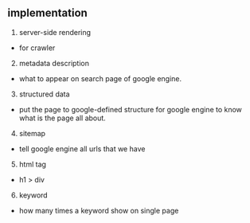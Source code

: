 ## implementation
1. server-side rendering
 * for crawler
2. metadata description
  * what to appear on search page of google engine.
3. structured data
  * put the page to google-defined structure for google engine to know what is the page all about.
4. sitemap
  * tell google engine all urls that we have

5. html tag
  * h1 > div

6. keyword
  * how many times a keyword show on single page
